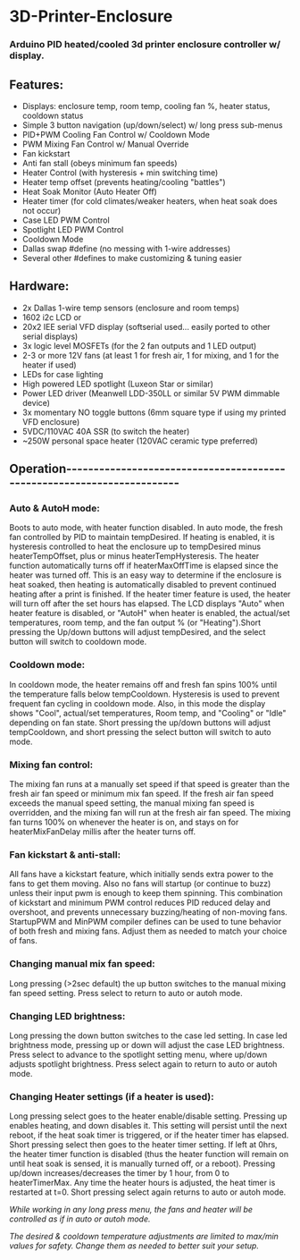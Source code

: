 # 3D-Printer-Enclosure
### Arduino PID heated/cooled 3d printer enclosure controller w/ display.

## Features:
* Displays: enclosure temp, room temp, cooling fan %, heater status, cooldown status
* Simple 3 button navigation (up/down/select) w/ long press sub-menus
* PID+PWM Cooling Fan Control w/ Cooldown Mode
* PWM Mixing Fan Control w/ Manual Override
* Fan kickstart
* Anti fan stall (obeys minimum fan speeds)
* Heater Control (with hysteresis + min switching time)
* Heater temp offset (prevents heating/cooling "battles")
* Heat Soak Monitor (Auto Heater Off)
* Heater timer (for cold climates/weaker heaters, when heat soak does not occur)
* Case LED PWM Control
* Spotlight LED PWM Control
* Cooldown Mode
* Dallas swap #define (no messing with 1-wire addresses)
* Several other #defines to make customizing & tuning easier

## Hardware:
 - 2x Dallas 1-wire temp sensors (enclosure and room temps)
 - 1602 i2c LCD
 or
 - 20x2 IEE serial VFD display (softserial used... easily ported to other serial displays)
 - 3x logic level MOSFETs (for the 2 fan outputs and 1 LED output)
 - 2-3 or more 12V fans (at least 1 for fresh air, 1 for mixing, and 1 for the heater if used)
 - LEDs for case lighting
 - High powered LED spotlight (Luxeon Star or similar)
 - Power LED driver (Meanwell LDD-350LL or similar 5V PWM dimmable device)
 - 3x momentary NO toggle buttons (6mm square type if using my printed VFD enclosure)
 - 5VDC/110VAC 40A SSR (to switch the heater)
 - ~250W personal space heater (120VAC ceramic type preferred)

## Operation-----------------------------------------------------------------------

### Auto & AutoH mode:
Boots to auto mode, with heater function disabled. In auto mode, the fresh fan controlled by PID to maintain
tempDesired. If heating is enabled, it is hysteresis controlled to heat the enclosure up to tempDesired
minus heaterTempOffset, plus or minus heaterTempHysteresis. The heater function automatically turns off
if heaterMaxOffTime is elapsed since the heater was turned off. This is an easy way to determine if the
enclosure is heat soaked, then heating is automatically disabled to prevent continued heating after a print
is finished. If the heater timer feature is used, the heater will turn off after the set hours has elapsed.
The LCD displays "Auto" when heater feature is disabled, or "AutoH" when heater is enabled,
the actual/set temperatures, room temp, and the fan output % (or "Heating").Short pressing the Up/down buttons
will adjust tempDesired, and the select button will switch to cooldown mode.

### Cooldown mode:
In cooldown mode, the heater remains off and fresh fan spins 100% until
the temperature falls below tempCooldown. Hysteresis is used to prevent frequent fan cycling
in cooldown mode. Also, in this mode the display shows "Cool",
actual/set temperatures, Room temp, and "Cooling" or "Idle" depending on fan state.
Short pressing the up/down buttons will adjust tempCooldown, and short pressing  the
select button will switch to auto mode.

### Mixing fan control:
The mixing fan runs at a manually set speed if that speed is greater than the fresh
air fan speed or minimum mix fan speed. If the fresh air fan speed exceeds the manual speed setting,
the manual mixing fan speed is overridden, and the mixing fan will run at the fresh air fan
speed. The mixing fan turns 100% on whenever the heater is on, and stays on for heaterMixFanDelay
millis after the heater turns off.

### Fan kickstart & anti-stall:
All fans have a kickstart feature, which initially sends extra power to the fans to get
them moving. Also no fans will startup (or continue to buzz) unless their input pwm
is enough to keep them spinning. This combination of kickstart and minimum PWM
control reduces PID reduced delay and overshoot, and prevents unnecessary buzzing/heating
of non-moving fans. StartupPWM and MinPWM compiler defines can be used to tune behavior
of both fresh and mixing fans. Adjust them as needed to match your choice of fans.

### Changing manual mix fan speed:
Long pressing (>2sec default) the up button switches to the manual mixing fan speed
setting. Press select to return to auto or autoh mode.

### Changing LED brightness:
Long pressing the down button switches to the case led setting. In case
led brightness mode, pressing up or down will adjust the case LED brightness.
Press select to advance to the spotlight setting menu, where up/down adjusts
spotlight brightness. Press select again to return to auto or autoh mode.

### Changing Heater settings (if a heater is used):
Long pressing select goes to the heater enable/disable setting. Pressing up enables heating,
and down disables it. This setting will persist until the next reboot, if the heat soak
timer is triggered, or if the heater timer has elapsed. Short pressing select then goes
to the heater timer setting. If left at 0hrs, the heater timer function is disabled (thus the
heater function will remain on until heat soak is sensed, it is manually turned off, or a reboot).
Pressing up/down increases/decreases the timer by 1 hour, from 0 to heaterTimerMax.
Any time the heater hours is adjusted, the heat timer is restarted at t=0. Short pressing select
again returns to auto or autoh mode.

*While working in any long press menu, the fans and heater will be controlled as if in auto or autoh mode.*

*The desired & cooldown temperature adjustments are limited to max/min values for safety.
Change them as needed to better suit your setup.*
